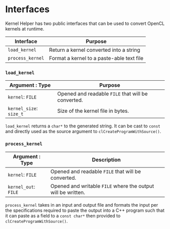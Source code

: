 # Interfaces

Kernel Helper has two public interfaces that can be used to convert OpenCL kernels at runtime.

| Interface        | Purpose                                   |
|------------------|-------------------------------------------|
| `load_kernel`    | Return a kernel converted into a string   |
| `process_kernel` | Format a kernel to a paste-able text file |

### `load_kernel`

| Argument : Type         | Purpose                                            |
|-------------------------|----------------------------------------------------|
| `kernel`: `FILE`        | Opened and readable `FILE` that will be converted. |
| `kernel_size`: `size_t` | Size of the kernel file in bytes.                  |

`load_kernel` returns a `char*` to the generated string. It can be cast to `const`
and directly used as the source argument to `clCreateProgramWithSource()`.

### `process_kernel`
| Argument : Type      | Description                                                  |
|----------------------|--------------------------------------------------------------|
| `kernel`: `FILE`     | Opened and readable `FILE` that will be converted.           |
| `kernel_out`: `FILE` | Opened and writable `FILE` where the output will be written. |

`process_kernel` takes in an input and output file and formats the input per the specifications
required to paste the output into a C++ program such that it can paste as a field to a `const char*`
then provided to `clCreateProgramWithSource()`.
